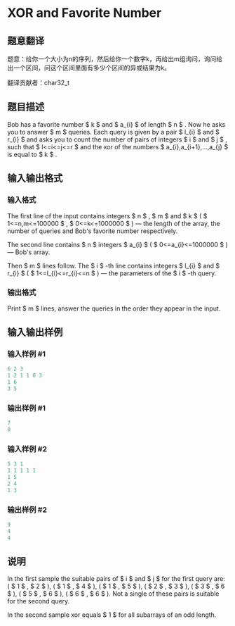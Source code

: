 # XOR and Favorite Number

## 题意翻译

题意：给你一个大小为n的序列，然后给你一个数字k，再给出m组询问，询问给出一个区间，问这个区间里面有多少个区间的异或结果为k。

翻译贡献者：char32_t

## 题目描述

Bob has a favorite number $ k $ and $ a_{i} $ of length $ n $ . Now he asks you to answer $ m $ queries. Each query is given by a pair $ l_{i} $ and $ r_{i} $ and asks you to count the number of pairs of integers $ i $ and $ j $ , such that $ l<=i<=j<=r $ and the xor of the numbers $ a_{i},a_{i+1},...,a_{j} $ is equal to $ k $ .

## 输入输出格式

### 输入格式

The first line of the input contains integers $ n $ , $ m $ and $ k $ ( $ 1<=n,m<=100000 $ , $ 0<=k<=1000000 $ ) — the length of the array, the number of queries and Bob's favorite number respectively.

The second line contains $ n $ integers $ a_{i} $ ( $ 0<=a_{i}<=1000000 $ ) — Bob's array.

Then $ m $ lines follow. The $ i $ -th line contains integers $ l_{i} $ and $ r_{i} $ ( $ 1<=l_{i}<=r_{i}<=n $ ) — the parameters of the $ i $ -th query.

### 输出格式

Print $ m $ lines, answer the queries in the order they appear in the input.

## 输入输出样例

### 输入样例 #1

```cpp
6 2 3
1 2 1 1 0 3
1 6
3 5

```
### 输出样例 #1

```cpp
7
0

```
### 输入样例 #2

```cpp
5 3 1
1 1 1 1 1
1 5
2 4
1 3

```
### 输出样例 #2

```cpp
9
4
4

```
## 说明

In the first sample the suitable pairs of $ i $ and $ j $ for the first query are: ( $ 1 $ , $ 2 $ ), ( $ 1 $ , $ 4 $ ), ( $ 1 $ , $ 5 $ ), ( $ 2 $ , $ 3 $ ), ( $ 3 $ , $ 6 $ ), ( $ 5 $ , $ 6 $ ), ( $ 6 $ , $ 6 $ ). Not a single of these pairs is suitable for the second query.

In the second sample xor equals $ 1 $ for all subarrays of an odd length.

